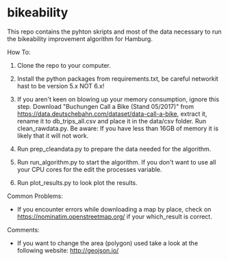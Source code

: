 # bikeability
This repo contains the pyhton skripts and most of the data necessary to run the bikeability improvement algorithm for Hamburg.

How To:
1. Clone the repo to your computer.
2. Install the python packages from requirements.txt, be careful networkit hast to be version 5.x NOT 6.x!

3. If you aren't keen on blowing up your memory consumption, ignore this step. Download "Buchungen Call a Bike (Stand 05/2017)" from https://data.deutschebahn.com/dataset/data-call-a-bike, extract it, rename it to db_trips_all.csv and place it in the data/csv folder. Run clean_rawdata.py. Be aware: If you have less than 16GB of memory it is likely that it will not work.
4. Run prep_cleandata.py to prepare the data needed for the algorithm.
5. Run run_algorithm.py to start the algorithm. If you don't want to use all your CPU cores for the edit the processes variable.
6. Run plot_results.py to look plot the results.

Common Problems:
- If you encounter errors while downloading a map by place, check on https://nominatim.openstreetmap.org/ if your which_result is correct.

Comments:
- If you want to change the area (polygon) used take a look at the following
website: http://geojson.io/
